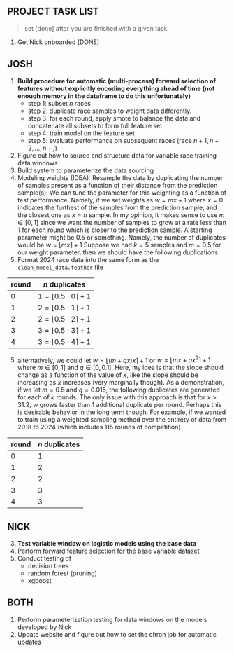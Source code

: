 ## PROJECT TASK LIST 

> set [done] after you are finished with a given task 

1. Get Nick onboarded [DONE]

## JOSH

1. **Build procedure for automatic (multi-process) forward selection of features without 
   explicitly encoding everything ahead of time (not enough memory in the dataframe to do this
   unfortunately)**
   + step 1: subset $n$ races
   + step 2: duplicate race samples to weight data differently.
   + step 3: for each round, apply smote to balance the data and concatenate all subsets to form
     full feature set
   + step 4: train model on the feature set
   + step 5: evaluate performance on subsequent races (race $n+1, n+2, \dots, n+j$)
1. Figure out how to source and structure data for variable race training 
   data windows
2. Build system to parameterize the data sourcing
4. Modeling weights (IDEA):
   Resample the data by duplicating the number of samples present as a function of 
   their distance from the prediction sample(s): 
   We can tune the parameter for this weighting as a function of test performance.
   Namely, if we set weights as $w = mx + 1$ where $x=0$ indicates the furthest
   of the samples from the prediction sample, and the closest one as $x=n$ sample. 
   In my opinion, it makes sense to use $m\in[0,1]$ since we want the number of 
   samples to grow at a rate less than $1$ for each round which is closer to the 
   prediction sample. A starting parameter might be $0.5$ or something.
   Namely, the number of duplicates would be $w = \lfloor mx \rceil + 1$
   Suppose we had $k=5$ samples and $m=0.5$ for our weight parameter, then we
   should have the following duplications:
5. Format 2024 race data into the same form as the `clean_model_data.feather` file

<center>

round | $n$ duplicates
---|---
$0$ | $1 = \lfloor 0.5\cdot 0\rceil + 1$
$1$ | $2 = \lfloor 0.5\cdot 1\rceil + 1$
$2$ | $2 = \lfloor 0.5\cdot 2\rceil + 1$
$3$ | $3 = \lfloor 0.5\cdot 3\rceil + 1$
$4$ | $3 = \lfloor 0.5\cdot 4\rceil + 1$

</center>

5. alternatively, we could let $w = \lfloor (m + qx)x \rceil + 1$ or $w=\lfloor mx + qx^{2}\rceil + 1$
   where $m\in[0,1]$ and $q\in[0,0.1]$. Here, my idea is that the slope should change as a function of
   the value of $x$, like the slope should be increasing as $x$ increases (very marginally though).
   As a demonstration, if we let $m=0.5$ and $q=0.015$, the following duplicates are generated for each of $k$ 
   rounds. The only issue with this approach is that for $x \gt 31.2$, $w$ grows faster than $1$ additional 
   duplicate per round. Perhaps this is desirable behavior in the long term though. For example, if we wanted
   to train using a weighted sampling method over the entirety of data from 2018 to 2024 (which includes 115
   rounds of competition)

<center>

round | $n$ duplicates
---|---
$0$ | $1$
$1$ | $2$
$2$ | $2$
$3$ | $3$
$4$ | $3$

</center>

## NICK

3. **Test variable window on logistic models using the base data**
2. Perform forward feature selection for the base variable dataset
3. Conduct testing of 
    + decision trees
    + random forest (pruning)
    + xgboost 

## BOTH

1. Perform parameterization testing for data windows on the 
   models developed by Nick
2. Update website and figure out how to set the chron job for automatic updates